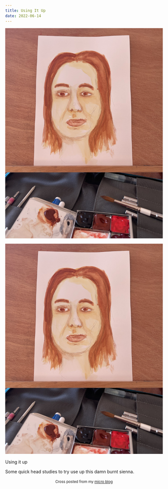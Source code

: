 ```yaml
---
title: Using It Up
date: 2022-06-14
---
```

![Using It Up](image/76af109ba3.jpg)

![Using It Up](image/76af109ba3.jpg)

<p>Using it up</p>
<p>Some quick head studies to try use up this damn burnt sienna.</p>
<p></p>


<center><small>Cross posted from my <a href='http://micro.blog/joshnicholas'>micro blog</a></small></center>

    